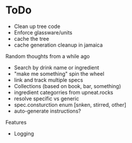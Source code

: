 ToDo
====

* Clean up tree code
* Enforce glassware/units
* cache the tree
* cache generation cleanup in jamaica

Random thoughts from a while ago
* Search by drink name or ingredient
* "make me something" spin the wheel
* link and track multiple specs
* Collections (based on book, bar, something)
* ingredient categorries from upneat.rocks
* resolve specific vs generic
* spec.consturction enum [snken, stirred, other]
* auto-generate instructions?

Features
* Logging